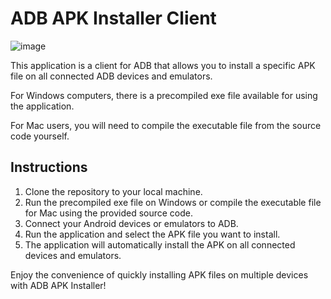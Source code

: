 # ADB APK Installer Client
![image](https://github.com/pulya-na-vullet/apkAutoInstaller/assets/61897393/6bca142b-bd68-40c6-9886-120b9e9a42f1)

This application is a client for ADB that allows you to install a specific APK file on all connected ADB devices and emulators.

For Windows computers, there is a precompiled exe file available for using the application.

For Mac users, you will need to compile the executable file from the source code yourself.

## Instructions
1. Clone the repository to your local machine.
2. Run the precompiled exe file on Windows or compile the executable file for Mac using the provided source code.
3. Connect your Android devices or emulators to ADB.
4. Run the application and select the APK file you want to install.
5. The application will automatically install the APK on all connected devices and emulators.

Enjoy the convenience of quickly installing APK files on multiple devices with ADB APK Installer!
